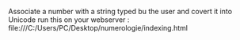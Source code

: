 Associate a number with a string typed bu the user and covert it into Unicode
run this on your webserver : 
file:///C:/Users/PC/Desktop/numerologie/indexing.html
